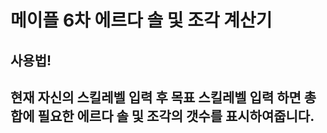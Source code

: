 # 메이플 6차 에르다 솔 및 조각 계산기

## 사용법!

## 현재 자신의 스킬레벨 입력 후 목표 스킬레벨 입력 하면 총합에 필요한 에르다 솔 및 조각의 갯수를 표시하여줍니다.
